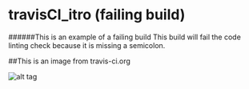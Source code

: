 # travisCI_itro (failing build)

######This is an example of a failing build
This build will fail the code linting check because it is missing a semicolon.


##This is an image from travis-ci.org

![alt tag]()

